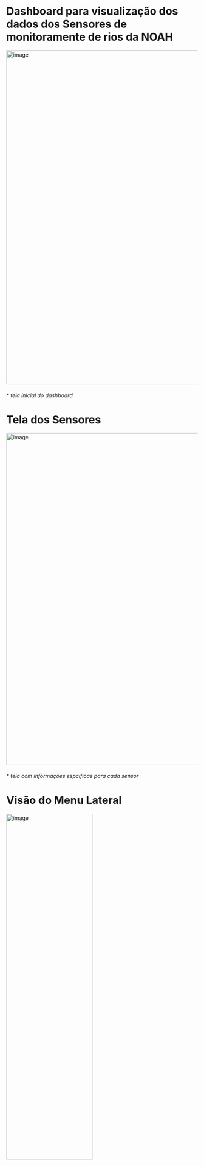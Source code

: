 <H1>Dashboard para visualização dos dados dos Sensores de monitoramente de rios da NOAH</H1>
<img width="1910" height="878" alt="image" src="https://github.com/user-attachments/assets/d2b3d6bc-79c0-46c7-8653-d36bbb3f7af1" />
<H6>* tela inicial do dashboard</H6>

<H1>Tela dos Sensores</H1>
<img width="1896" height="873" alt="image" src="https://github.com/user-attachments/assets/576f9625-9a0d-481b-8b22-aa2ac4c4c1a0" />
<H6>* tela com informações espcíficas para cada sensor</H6>

<H1>Visão do Menu Lateral</H1>
<img width="227" height="909" alt="image" src="https://github.com/user-attachments/assets/20042515-0f26-47c8-9cbb-b130c0538059" />
